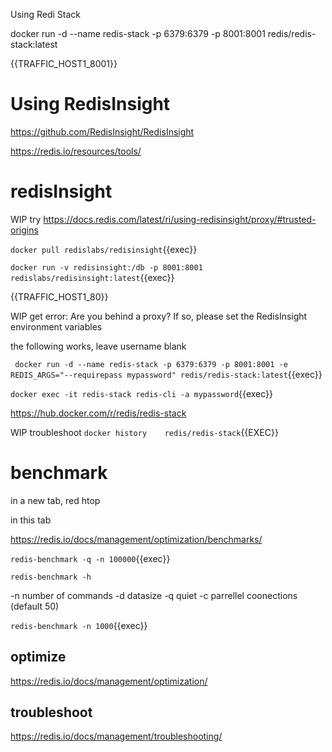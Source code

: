 Using Redi Stack


docker run -d --name redis-stack -p 6379:6379 -p 8001:8001 redis/redis-stack:latest

{{TRAFFIC_HOST1_8001}}

# Using RedisInsight

https://github.com/RedisInsight/RedisInsight

https://redis.io/resources/tools/

# redisInsight

WIP try https://docs.redis.com/latest/ri/using-redisinsight/proxy/#trusted-origins

`docker pull redislabs/redisinsight`{{exec}}

`docker run -v redisinsight:/db -p 8001:8001 redislabs/redisinsight:latest`{{exec}}

{{TRAFFIC_HOST1_80}}

WIP get error: Are you behind a proxy? If so, please set the RedisInsight environment variables

the following works, leave username blank

` docker run -d --name redis-stack -p 6379:6379 -p 8001:8001 -e REDIS_ARGS="--requirepass mypassword" redis/redis-stack:latest`{{exec}}

`docker exec -it redis-stack redis-cli -a mypassword`{{exec}}

https://hub.docker.com/r/redis/redis-stack

WIP troubleshoot
`docker history    redis/redis-stack`{{EXEC}}




# benchmark

in a new tab, red htop

in this tab


https://redis.io/docs/management/optimization/benchmarks/





`redis-benchmark -q -n 100000`{{exec}}

`redis-benchmark -h`

-n number of commands
-d datasize 
-q quiet
-c parrellel coonections (default 50)


`redis-benchmark -n 1000`{{exec}}

## optimize

https://redis.io/docs/management/optimization/

## troubleshoot

https://redis.io/docs/management/troubleshooting/

